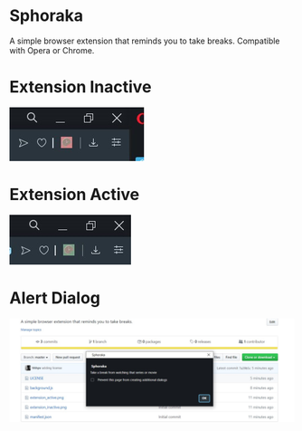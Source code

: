 # Sphoraka
A simple browser extension that reminds you to take breaks.
Compatible with Opera or Chrome.

# Extension Inactive
![Extension Inactive](https://github.com/hhhpv/Sphoraka/blob/master/Inactive.jpg)

# Extension Active
![Extension Active](https://github.com/hhhpv/Sphoraka/blob/master/active.jpg)

# Alert Dialog
![Alert Screenshot](https://github.com/hhhpv/Sphoraka/blob/master/alert.jpg)
